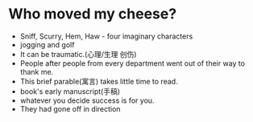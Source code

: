 # Who moved my cheese?

- Sniff, Scurry, Hem, Haw - four imaginary characters
- jogging and golf
- It can be traumatic.(心理/生理 创伤)
- People after people from every department went out of their way to thank me.
- This brief parable(寓言) takes little time to read.
- book's early manuscript(手稿)
- whatever you decide success is for you.
- They had gone off in direction 
<!--stackedit_data:
eyJoaXN0b3J5IjpbOTExMzY0NDYyXX0=
-->